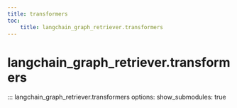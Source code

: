```yaml
---
title: transformers
toc:
    title: langchain_graph_retriever.transformers
---
```


# langchain_graph_retriever.transformers

::: langchain_graph_retriever.transformers
    options:
      show_submodules: true